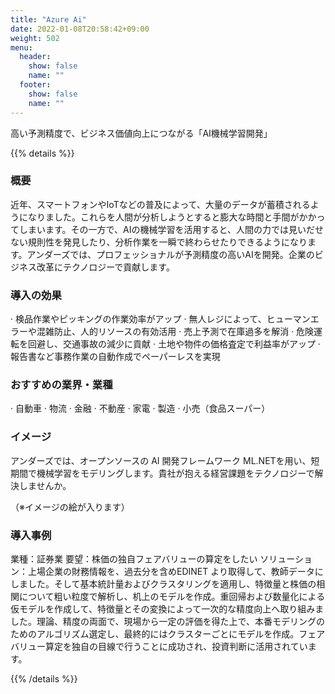 ```yaml
---
title: "Azure Ai"
date: 2022-01-08T20:58:42+09:00
weight: 502
menu:
  header:
    show: false
    name: ""
  footer:
    show: false
    name: ""
---
```


高い予測精度で、ビジネス価値向上につながる「AI機械学習開発」

{{% details %}}

### 概要

近年、スマートフォンやIoTなどの普及によって、大量のデータが蓄積されるようになりました。これらを人間が分析しようとすると膨大な時間と手間がかかってしまいます。その一方で、AIの機械学習を活用すると、人間の力では見いだせない規則性を発見したり、分析作業を一瞬で終わらせたりできるようになります。アンダーズでは、プロフェッショナルが予測精度の高いAIを開発。企業のビジネス改革にテクノロジーで貢献します。

### 導入の効果

· 検品作業やピッキングの作業効率がアップ
· 無人レジによって、ヒューマンエラーや混雑防止、人的リソースの有効活用
· 売上予測で在庫過多を解消
· 危険運転を回避し、交通事故の減少に貢献
· 土地や物件の価格査定で利益率がアップ
· 報告書など事務作業の自動作成でペーパーレスを実現

### おすすめの業界・業種

· 自動車
· 物流
· 金融
· 不動産
· 家電
· 製造
· 小売（食品スーパー）

### イメージ

アンダーズでは、オープンソースの AI 開発フレームワーク ML.NETを用い、短期間で機械学習をモデリングします。貴社が抱える経営課題をテクノロジーで解決しませんか。

（※イメージの絵が入ります）

### 導入事例

業種：証券業 要望：株価の独自フェアバリューの算定をしたい ソリューション：上場企業の財務情報を、過去分を含めEDINET より取得して、教師データにしました。そして基本統計量およびクラスタリングを適用し、特徴量と株価の相関について粗い粒度で解析し、机上のモデルを作成。重回帰および数量化による仮モデルを作成して、特徴量とその変換によって一次的な精度向上へ取り組みました。理論、精度の両面で、現場から一定の評価を得た上で、本番モデリングのためのアルゴリズム選定し、最終的にはクラスターごとにモデルを作成。フェアバリュー算定を独自の目線で行うことに成功され、投資判断に活用されています。

{{% /details %}}
